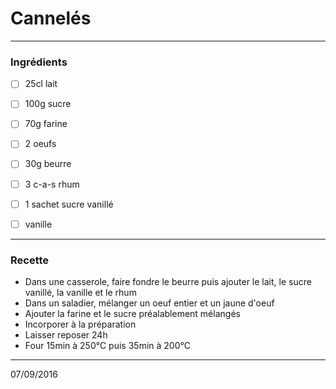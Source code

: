 # Cannelés

---

### Ingrédients

- [ ] 25cl lait
- [ ] 100g sucre
- [ ] 70g farine
- [ ] 2 oeufs
- [ ] 30g beurre
- [ ] 3 c-a-s rhum
- [ ] 1 sachet sucre vanillé
- [ ] vanille


---

### Recette

- Dans une casserole, faire fondre le beurre puis ajouter le lait, le sucre vanillé, la vanille et le rhum
- Dans un saladier, mélanger un oeuf entier et un jaune d'oeuf
- Ajouter la farine et le sucre préalablement mélangés
- Incorporer à la préparation
- Laisser reposer 24h
- Four 15min à 250°C puis 35min à 200°C

---

07/09/2016
